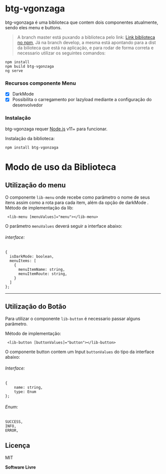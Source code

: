 # btg-vgonzaga


btg-vgonzaga é uma biblioteca que contem dois componentes atualmente, sendo eles menu e buttons.
> A branch master está puxando a biblioteca pelo link: [Link biblioteca no npm](https://www.npmjs.com/package/btg-vgonzaga),
Já na branch develop, a mesma está apontando para a dist da bilioteca 
que está na aplicação, e para rodar de forma correta e necessario utilizar os  seguintes comandos: 

```
npm install
npm build btg-vgonzaga
ng serve
```

### Recursos componente Menu

- [x] DarkMode
- [x] Possibilita o carregamento por lazyload mediante a configuração do desenvolvedor

### Instalação

btg-vgonzaga requer [Node.js](https://nodejs.org/) v11+ para funcionar.

Instalação da biblioteca:

```
npm install btg-vgonzaga
```

# Modo de uso da Biblioteca

## Utilização do menu
O componente `lib-menu` onde recebe como parâmetro o nome de seus itens assim como a rota para cada item, além da opção de darkMode .
Método de implementação da lib: 
```
 <lib-menu [menuValues]="menu"></lib-menu>
```
O parâmetro `menuValues` deverá seguir a interface abaixo: 
###### interface:
```
{
  isDarkMode: boolean,
  menuItems: [
    {
      menuItemName: string,
      menuItemRoute: string,
    }
  ]
};
```


---
## Utilização do Botão 
Para utilizar o componente `lib-button` é necessario passar alguns parâmetro.

Método de implementação:

```
 <lib-button [buttonValues]="button"></lib-button>
```
 
O componente button contem um Input `buttonValues` do tipo da interface abaixo:

###### Interface:
```
{
    name: string,
    type: Enum
};
```

###### Enum:
```
SUCCESS,
INFO,
ERROR,
```



## Licença

MIT

**Software Livre**
